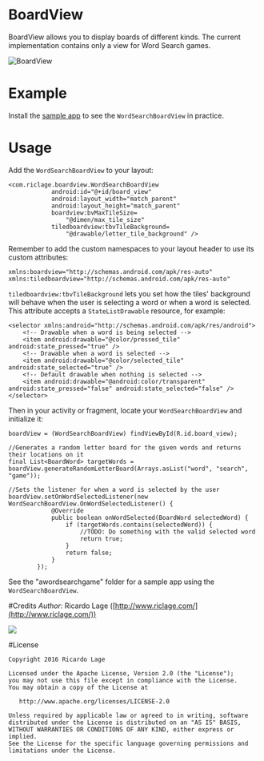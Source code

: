 BoardView
=========

BoardView allows you to display boards of different kinds. The current implementation contains only a view for Word Search games.

![BoardView](http://i.imgur.com/ugDbKBj.png)

# Example
Install the [sample app](https://play.google.com/store/apps/details?id=com.riclage.awordsearchgame) to see the `WordSearchBoardView` in practice.

# Usage

Add the `WordSearchBoardView` to your layout:

    <com.riclage.boardview.WordSearchBoardView
                android:id="@+id/board_view"
                android:layout_width="match_parent"
                android:layout_height="match_parent"
                boardview:bvMaxTileSize=
                    "@dimen/max_tile_size"
                tiledboardview:tbvTileBackground=
                    "@drawable/letter_tile_background" />

Remember to add the custom namespaces to your layout header to use its custom attributes:

    xmlns:boardview="http://schemas.android.com/apk/res-auto"
    xmlns:tiledboardview="http://schemas.android.com/apk/res-auto"

`tiledboardview:tbvTileBackground` lets you set how the tiles' background will behave when the user is selecting a word or when a word is selected. This attribute accepts a `StateListDrawable` resource, for example:

    <selector xmlns:android="http://schemas.android.com/apk/res/android">
        <!-- Drawable when a word is being selected -->
        <item android:drawable="@color/pressed_tile" android:state_pressed="true" />
        <!-- Drawable when a word is selected -->
        <item android:drawable="@color/selected_tile" android:state_selected="true" />
        <!-- Default drawable when nothing is selected -->
        <item android:drawable="@android:color/transparent" android:state_pressed="false" android:state_selected="false" />
    </selector>

Then in your activity or fragment, locate your `WordSearchBoardView` and initialize it:

    boardView = (WordSearchBoardView) findViewById(R.id.board_view);
    
    //Generates a random letter board for the given words and returns their locations on it
    final List<BoardWord> targetWords = boardView.generateRandomLetterBoard(Arrays.asList("word", "search", "game"));
    
    //Sets the listener for when a word is selected by the user
    boardView.setOnWordSelectedListener(new WordSearchBoardView.OnWordSelectedListener() {
                @Override
                public boolean onWordSelected(BoardWord selectedWord) {
                    if (targetWords.contains(selectedWord)) {
                        //TODO: Do something with the valid selected word
                        return true;
                    }
                    return false;
                }
            });

See the "awordsearchgame" folder for a sample app using the `WordSearchBoardView`.

#Credits 
*Author:* Ricardo Lage ([http://www.riclage.com/](http://www.riclage.com/))

[![](http://www.riclage.com/images/linkedin.png)](https://www.linkedin.com/in/ricardo-lage-608457a)

#License
```
Copyright 2016 Ricardo Lage

Licensed under the Apache License, Version 2.0 (the "License");
you may not use this file except in compliance with the License.
You may obtain a copy of the License at

   http://www.apache.org/licenses/LICENSE-2.0

Unless required by applicable law or agreed to in writing, software
distributed under the License is distributed on an "AS IS" BASIS,
WITHOUT WARRANTIES OR CONDITIONS OF ANY KIND, either express or implied.
See the License for the specific language governing permissions and
limitations under the License.
```
